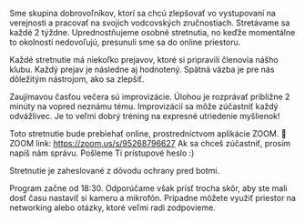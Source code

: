 Sme skupina dobrovoľníkov, ktorí sa chcú zlepšovať vo vystupovaní na verejnosti a pracovať na svojich vodcovských zručnostiach. 
Stretávame sa každé 2 týždne. Uprednostňujeme osobné stretnutia, no keďže momentálne to okolnosti nedovoľujú, presunuli sme sa do online priestoru.


Každé stretnutie má niekoľko prejavov, ktoré si pripravili členovia nášho klubu. Každý prejav je následne aj hodnotený. Spätná väzba je pre nás dôležitým nástrojom, ako sa zlepšiť.


Zaujímavou časťou večera sú improvizácie. Úlohou je rozprávať približne 2 minúty na vopred neznámu tému. Improvizácií sa môže zúčastniť každý odvážlivec. Je to veľmi dobrý tréning na expresné utriedenie myšlienok!


Toto stretnutie bude prebiehať online, prostredníctvom aplikácie ZOOM.
📌 ZOOM link: https://zoom.us/s/95268796627
Ak sa chceš zúčastniť, prosím napíš nám správu. Pošleme Ti prístupové heslo :)

Stretnutie je zaheslované z dôvodu ochrany pred botmi.


Program začne od 18:30. Odporúčame však prísť trocha skôr, aby ste mali dosť času nastaviť si kameru a mikrofón. Prípadne môžete využiť priestor na networking alebo otázky, ktoré veľmi radi zodpovieme.